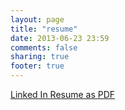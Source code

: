 ```yaml
---
layout: page
title: "resume"
date: 2013-06-23 23:59
comments: false
sharing: true
footer: true
---
```


<p><a href ="{{site.url}}/downloads/code/resume.pdf">Linked In Resume as PDF</a></p>


